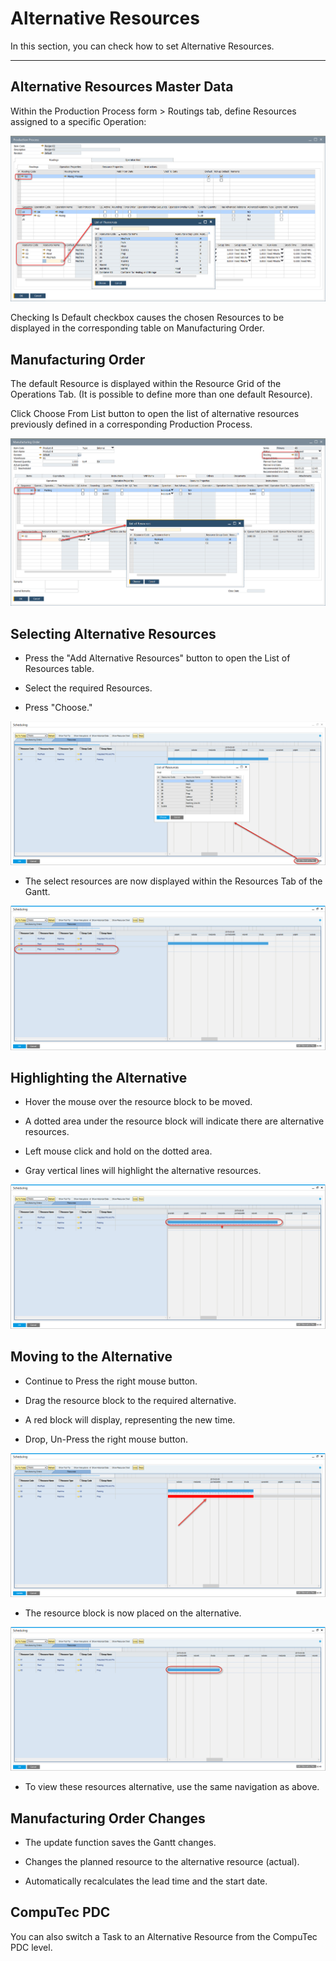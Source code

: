 # Alternative Resources

In this section, you can check how to set Alternative Resources.

---

## Alternative Resources Master Data

Within the Production Process form > Routings tab, define Resources assigned to a specific Operation:

![List of Resources](./media/list-of-resources.png)

Checking Is Default checkbox causes the chosen Resources to be displayed in the corresponding table on Manufacturing Order.

## Manufacturing Order

The default Resource is displayed within the Resource Grid of the Operations Tab. (It is possible to define more than one default Resource).

Click Choose From List button to open the list of alternative resources previously defined in a corresponding Production Process.

![Manufacturing Order Alternative Resource](./media/manufactruing-order-alternative-resource.png)

## Selecting Alternative Resources

- Press the "Add Alternative Resources" button to open the List of Resources table.

- Select the required Resources.

- Press "Choose."

![Gantt Alternative Resources](./media/gantt-alternative-resources.png)

- The select resources are now displayed within the Resources Tab of the Gantt.

![Gantt Alternative Resources](./media/gantt-alternative-resources-2.png)

## Highlighting the Alternative

- Hover the mouse over the resource block to be moved.

- A dotted area under the resource block will indicate there are alternative resources.

- Left mouse click and hold on the dotted area.

- Gray vertical lines will highlight the alternative resources.

![Gantt Alternative Resource](./media/gantt-alternative-resources-3.png)

## Moving to the Alternative 

- Continue to Press the right mouse button.

- Drag the resource block to the required alternative.

- A red block will display, representing the new time.

- Drop, Un-Press the right mouse button.

![Gantt Alternative Resource](./media/gantt-alternative-resources-4.png)

- The resource block is now placed on the alternative.

![GanttAlternative Resource](./media/gantt-alternative-resources-5.png)

- To view these resources alternative, use the same navigation as above.

## Manufacturing Order Changes

- The update function saves the Gantt changes.

- Changes the planned resource to the alternative resource (actual).

- Automatically recalculates the lead time and the start date.

## CompuTec PDC

You can also switch a Task to an Alternative Resource from the CompuTec PDC level.